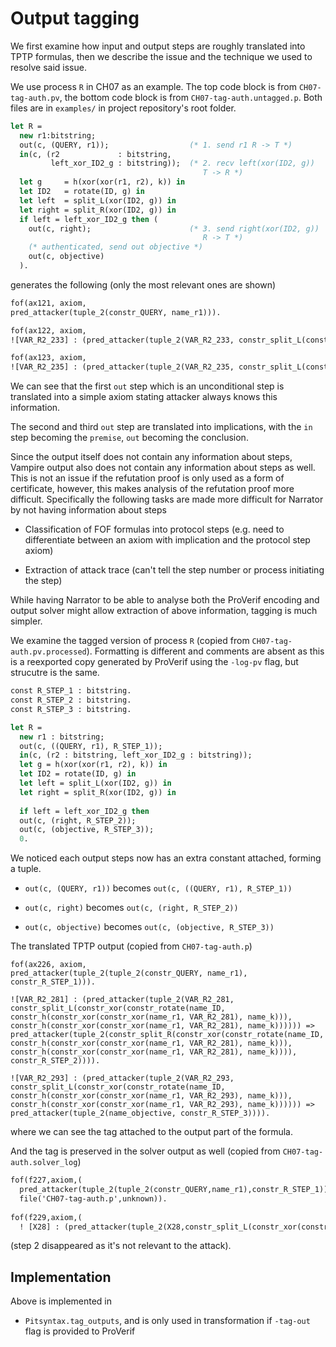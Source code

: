 # Output tagging

We first examine how input and output steps are roughly translated into TPTP formulas, then we describe the issue and the technique we used to resolve said issue.

We use process `R` in CH07 as an example. The top code block is from `CH07-tag-auth.pv`, the bottom code block is from `CH07-tag-auth.untagged.p`. Both files are in `examples/` in project repository's root folder.

```ocaml
let R =
  new r1:bitstring;
  out(c, (QUERY, r1));                  (* 1. send r1 R -> T *)
  in(c, (r2             : bitstring,
         left_xor_ID2_g : bitstring));  (* 2. recv left(xor(ID2, g))
                                           T -> R *)
  let g     = h(xor(xor(r1, r2), k)) in
  let ID2   = rotate(ID, g) in
  let left  = split_L(xor(ID2, g)) in
  let right = split_R(xor(ID2, g)) in
  if left = left_xor_ID2_g then (
    out(c, right);                      (* 3. send right(xor(ID2, g))
                                           R -> T *)
    (* authenticated, send out objective *)
    out(c, objective)
  ).
```

generates the following (only the most relevant ones are shown)

```ocaml
fof(ax121, axiom,
pred_attacker(tuple_2(constr_QUERY, name_r1))).

fof(ax122, axiom,
![VAR_R2_233] : (pred_attacker(tuple_2(VAR_R2_233, constr_split_L(constr_xor(constr_rotate(name_ID, constr_h(constr_xor(constr_xor(name_r1, VAR_R2_233), name_k))), constr_h(constr_xor(constr_xor(name_r1, VAR_R2_233), name_k)))))) => pred_attacker(constr_split_R(constr_xor(constr_rotate(name_ID, constr_h(constr_xor(constr_xor(name_r1, VAR_R2_233), name_k))), constr_h(constr_xor(constr_xor(name_r1, VAR_R2_233), name_k))))))).

fof(ax123, axiom,
![VAR_R2_235] : (pred_attacker(tuple_2(VAR_R2_235, constr_split_L(constr_xor(constr_rotate(name_ID, constr_h(constr_xor(constr_xor(name_r1, VAR_R2_235), name_k))), constr_h(constr_xor(constr_xor(name_r1, VAR_R2_235), name_k)))))) => pred_attacker(name_objective))).
```

We can see that the first `out` step which is an unconditional step is translated into a simple axiom stating attacker always knows this information.

The second and third `out` step are translated into implications, with the `in` step becoming the `premise`, `out` becoming the conclusion.

Since the output itself does not contain any information about steps, Vampire output also does not contain any information about steps as well. This is not an issue if the refutation proof is only used as a form of certificate, however, this makes analysis of the refutation proof more difficult. Specifically the following tasks are made more difficult for Narrator by not having information about steps

- Classification of FOF formulas into protocol steps (e.g. need to differentiate between an axiom with implication and the protocol step axiom)

- Extraction of attack trace (can't tell the step number or process initiating the step)

While having Narrator to be able to analyse both the ProVerif encoding and output solver might allow extraction of above information, tagging is much simpler.

We examine the tagged version of process `R` (copied from `CH07-tag-auth.pv.processed`). Formatting is different and comments are absent as this is a reexported copy generated by ProVerif using the `-log-pv` flag, but strucutre is the same.

```ocaml
const R_STEP_1 : bitstring.
const R_STEP_2 : bitstring.
const R_STEP_3 : bitstring.

let R =
  new r1 : bitstring;
  out(c, ((QUERY, r1), R_STEP_1));
  in(c, (r2 : bitstring, left_xor_ID2_g : bitstring));
  let g = h(xor(xor(r1, r2), k)) in
  let ID2 = rotate(ID, g) in
  let left = split_L(xor(ID2, g)) in
  let right = split_R(xor(ID2, g)) in
  
  if left = left_xor_ID2_g then
  out(c, (right, R_STEP_2));
  out(c, (objective, R_STEP_3));
  0.
```

We noticed each output steps now has an extra constant attached, forming a tuple.

- `out(c, (QUERY, r1))` becomes `out(c, ((QUERY, r1), R_STEP_1))`

- `out(c, right)` becomes `out(c, (right, R_STEP_2))`

- `out(c, objective)` becomes `out(c, (objective, R_STEP_3))`

The translated TPTP output (copied from `CH07-tag-auth.p`)

```
fof(ax226, axiom,
pred_attacker(tuple_2(tuple_2(constr_QUERY, name_r1), constr_R_STEP_1))).

![VAR_R2_281] : (pred_attacker(tuple_2(VAR_R2_281, constr_split_L(constr_xor(constr_rotate(name_ID, constr_h(constr_xor(constr_xor(name_r1, VAR_R2_281), name_k))), constr_h(constr_xor(constr_xor(name_r1, VAR_R2_281), name_k)))))) => pred_attacker(tuple_2(constr_split_R(constr_xor(constr_rotate(name_ID, constr_h(constr_xor(constr_xor(name_r1, VAR_R2_281), name_k))), constr_h(constr_xor(constr_xor(name_r1, VAR_R2_281), name_k)))), constr_R_STEP_2)))).

![VAR_R2_293] : (pred_attacker(tuple_2(VAR_R2_293, constr_split_L(constr_xor(constr_rotate(name_ID, constr_h(constr_xor(constr_xor(name_r1, VAR_R2_293), name_k))), constr_h(constr_xor(constr_xor(name_r1, VAR_R2_293), name_k)))))) => pred_attacker(tuple_2(name_objective, constr_R_STEP_3)))).
```

where we can see the tag attached to the output part of the formula.

And the tag is preserved in the solver output as well (copied from `CH07-tag-auth.solver_log`)

```ocaml
fof(f227,axiom,(
  pred_attacker(tuple_2(tuple_2(constr_QUERY,name_r1),constr_R_STEP_1))),
  file('CH07-tag-auth.p',unknown)).
  
fof(f229,axiom,(
  ! [X28] : (pred_attacker(tuple_2(X28,constr_split_L(constr_xor(constr_rotate(name_ID,constr_h(constr_xor(constr_xor(name_r1,X28),name_k))),constr_h(constr_xor(constr_xor(name_r1,X28),name_k)))))) => pred_attacker(tuple_2(name_objective,constr_R_STEP_3)))),
```

(step 2 disappeared as it's not relevant to the attack).

## Implementation

Above is implemented in

- `Pitsyntax.tag_outputs`, and is only used in transformation if `-tag-out` flag is provided to ProVerif
